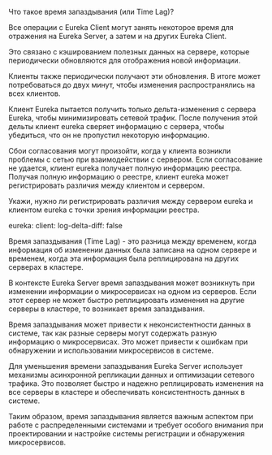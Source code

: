Что такое время запаздывания (или Time Lag)?
 

Все операции с Eureka Client могут занять некоторое время для отражения на Eureka Server, а затем и на других Eureka Client. 

Это связано с кэшированием полезных данных на сервере, которые периодически обновляются для отображения новой информации. 

Клиенты также периодически получают эти обновления. В итоге может потребоваться до двух минут, чтобы изменения распространялись на всех клиентов.

Клиент Eureka пытается получить только дельта-изменения с сервера Eureka, чтобы минимизировать сетевой трафик. После получения этой дельты клиент eureka сверяет информацию с сервера, чтобы убедиться, что он не пропустил некоторую информацию.

Сбои согласования могут произойти, когда у клиента возникли проблемы с сетью при взаимодействии с сервером. Если согласование не удается, клиент eureka получает полную информацию реестра. Получая полную информацию о реестре, клиент eureka может регистрировать различия между клиентом и сервером.

Укажи, нужно ли регистрировать различия между сервером eureka и клиентом eureka с точки зрения информации реестра.

eureka:
 client:
   log-delta-diff: false


Время запаздывания (Time Lag) - это разница между временем, когда информация об изменении данных была записана на одном сервере и временем, когда эта информация была реплицирована на других серверах в кластере.

В контексте Eureka Server время запаздывания может возникнуть при изменении информации о микросервисах на одном из серверов. Если этот сервер не может быстро реплицировать изменения на другие серверы в кластере, то возникает время запаздывания.

Время запаздывания может привести к неконсистентности данных в системе, так как разные серверы могут содержать разную информацию о микросервисах. Это может привести к ошибкам при обнаружении и использовании микросервисов в системе.

Для уменьшения времени запаздывания Eureka Server использует механизмы асинхронной репликации данных и оптимизации сетевого трафика. Это позволяет быстро и надежно реплицировать изменения на все серверы в кластере и обеспечивать консистентность данных в системе.

Таким образом, время запаздывания является важным аспектом при работе с распределенными системами и требует особого внимания при проектировании и настройке системы регистрации и обнаружения микросервисов.
